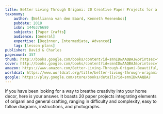 ```yaml
---
title: Better Living Through Origami: 20 Creative Paper Projects for a Beautiful Home
taxonomy:
	author: [Nellianna van den Baard, Kenneth Veenenbos]
	pubdate: 2018
	isbn: 1446376680
	subjects: [Paper Crafts]
	audience: [General]
	expertise: [Beginner, Intermediate, Advanced]
	tag: [lesson plans]
publisher: David & Charles
pagecount: 357
thumb: http://books.google.com/books/content?id=smnIDwAAQBAJ&printsec=frontcover&img=1&zoom=2&edge=curl&imgtk=AFLRE70Osyt1aBBXXNpeJIVm5o93ojEZHhOQrm3iPIIc5bpfyIYD_nttwFSVMqmn-S7crvVxXZPEi-KoKdwkbCQfIRmUtNWmSGngvrXc0G5yQcQgbasBuB5XJ8tGs6VU3Y75FddXGxVA&source=gbs_api
cover: http://books.google.com/books/content?id=smnIDwAAQBAJ&printsec=frontcover&img=1&zoom=6&edge=curl&imgtk=AFLRE73bEVn3gFkFLYwaDzg5U3l7i-x5564QiriHaxjoGIMPj0z28yHqjPuPtvRWcw6MsHsrAjtw2CexUmzQvVH6kWnoelAl2OWZjodDg6XJmAH8W84isk8s9iUi49bRMd2JUMDuGoG1&source=gbs_api
amazon: https://www.amazon.com/Better-Living-Through-Origami-Beautiful/dp/1446307123/ref=sr_1_1?keywords=Better+living+through+origami+%3A+20+creative+paper+projects+for+a+beautiful+home&qid=1572463464&sr=8-1
worldcat: https://www.worldcat.org/title/better-living-through-origami-20-creative-paper-projects-for-a-beautiful-home/oclc/1055266998&referer=brief_results
google: https://play.google.com/store/books/details?id=smnIDwAAQBAJ
---
```

If you have been looking for a way to breathe creativity into your home decor, here is your answer.  It boasts 20 paper projects integrating elements of origami and general crafting, ranging in difficulty and complexity, easy to follow diagrams, instructions, and photographs.